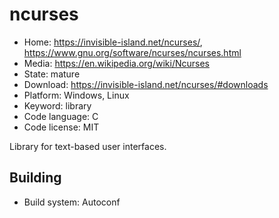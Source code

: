 # ncurses

- Home: https://invisible-island.net/ncurses/, https://www.gnu.org/software/ncurses/ncurses.html
- Media: https://en.wikipedia.org/wiki/Ncurses
- State: mature
- Download: https://invisible-island.net/ncurses/#downloads
- Platform: Windows, Linux
- Keyword: library
- Code language: C
- Code license: MIT

Library for text-based user interfaces.

## Building

- Build system: Autoconf

